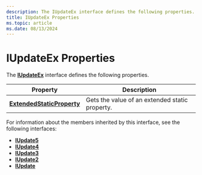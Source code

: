 ```yaml
---
description: The IUpdateEx interface defines the following properties.
title: IUpdateEx Properties
ms.topic: article
ms.date: 08/13/2024
---
```


# IUpdateEx Properties

The [**IUpdateEx**](/windows/win32/api/wuapi/nn-wuapi-iupdateex) interface defines the following properties.

| Property | Description |
|----------|-------------|
| [**ExtendedStaticProperty**](/windows/win32/api/Wuapi/nf-wuapi-iupdateex-get_extendedstaticproperty) | Gets the value of an extended static property. |

For information about the members inherited by this interface, see the following interfaces:

- [**IUpdate5**](/windows/desktop/api/Wuapi/nn-wuapi-iupdate5)
- [**IUpdate4**](/windows/desktop/api/Wuapi/nn-wuapi-iupdate4)
- [**IUpdate3**](/windows/desktop/api/Wuapi/nn-wuapi-iupdate3)
- [**IUpdate2**](/windows/desktop/api/Wuapi/nn-wuapi-iupdate2)
- [**IUpdate**](/windows/desktop/api/Wuapi/nn-wuapi-iupdate)

 

 
